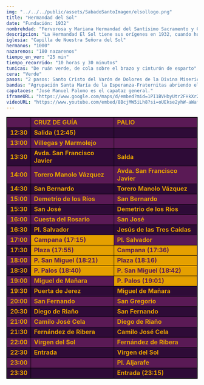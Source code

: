 ```yaml
---
img: "../../../public/assets/SabadoSantoImagen/elsollogo.png"
title: "Hermandad del Sol"
date: "Fundación: 1932"
nombrehdad: "Fervorosa y Mariana Hermandad del Santísimo Sacramento y Cofradía de Nazarenos del Triunfo de la Santa Cruz, Santo Cristo Varón de Dolores de la Divina Misericordia, Nuestra Señora del Sol y San Juan Evangelista"
descripcion: "La Hermandad El Sol tiene sus orígenes en 1932, cuando hubo una salida durante la Semana Santa de ese año. El 16 de Junio de 2006 es erigida como hermandad de penitencia con sede en la Parroquia de San Diego de Alcalá. De manera que en el 2010 realiza su primera estación de penitencia a la catedral."
iglesia: "Capilla de Nuestra Señora del Sol"
hermanos: "1000"
nazarenos: "180 nazarenos"
tiempo_en_ver: "25 min"
tiempo_recorrido: "10 horas y 30 minutos"
tunicas: "De ruán verde, de cola sobre el brazo y cinturón de esparto"
cera: "Verde"
pasos: "2 pasos: Santo Cristo del Varón de Dolores de la Divina Misericordia y Nuestra Señora del Sol"
bandas: "Agrupación Santa María de la Esperanza-Fraternitas abriendo el cortejo. La de cornetas y tambores de Nuestra Señora del Sol, tras el primero. La banda de música de Ntra. Sra. del Sol, tras el palio."
capataces: "José Manuel Palomo es el capataz general."
iframeURL: "https://www.google.com/maps/d/embed?mid=1PI1BVHbyUtr2FHkXr2hq5sXb5ohA6L8y&ehbc=2E312F"
videoURL: "https://www.youtube.com/embed/8BcjMW5iLh8?si=oUEkse2yhW-aWaf_"
---
```


<table class="recorrido" style="width: 100%; border-collapse: collapse; text-align: left; border: 1px solid black;">
  <tbody>
    <tr style="background-color: #5a1a55; color: #e5a000; font-weight: bold;">
      <td style="border: 1px solid black; text-align: center;"></td>
      <td style="border: 1px solid black;">CRUZ DE GUÍA</td>
      <td style="border: 1px solid black;">PALIO</td>
    </tr>
    <tr style="background-color: #2e0b37; color: #e5a000; font-weight: bold;">
      <td style="border: 1px solid black; text-align: center;">12:30</td>
      <td style="border: 1px solid black;">Salida (12:45)</td>
      <td style="border: 1px solid black;"></td>
    </tr>
    <tr style="background-color: #5a1a55; color: #e5a000; font-weight: bold;">
      <td style="border: 1px solid black; text-align: center;">13:00</td>
      <td style="border: 1px solid black;">Villegas y Marmolejo</td>
      <td style="border: 1px solid black;"></td>
    </tr>
    <tr style="background-color: #2e0b37; color: #e5a000; font-weight: bold;">
      <td style="border: 1px solid black; text-align: center;">13:30</td>
      <td style="border: 1px solid black;">Avda. San Francisco Javier</td>
      <td style="border: 1px solid black;">Salda</td>
    </tr>
    <tr style="background-color: #5a1a55; color: #e5a000; font-weight: bold;">
      <td style="border: 1px solid black; text-align: center;">14:00</td>
      <td style="border: 1px solid black;">Torero Manolo Vázquez</td>
      <td style="border: 1px solid black;">Avda. San Francisco Javier</td>
    </tr>
    <tr style="background-color: #2e0b37; color: #e5a000; font-weight: bold;">
      <td style="border: 1px solid black; text-align: center;">14:30</td>
      <td style="border: 1px solid black;">San Bernardo</td>
      <td style="border: 1px solid black;">Torero Manolo Vázquez</td>
    </tr>
    <tr style="background-color: #5a1a55; color: #e5a000; font-weight: bold;">
      <td style="border: 1px solid black; text-align: center;">15:00</td>
      <td style="border: 1px solid black;">Demetrio de los Ríos</td>
      <td style="border: 1px solid black;">San Bernardo</td>
    </tr>
    <tr style="background-color: #2e0b37; color: #e5a000; font-weight: bold;">
      <td style="border: 1px solid black; text-align: center;">15:30</td>
      <td style="border: 1px solid black;">San José</td>
      <td style="border: 1px solid black;">Demetrio de los Ríos</td>
    </tr>
    <tr style="background-color: #5a1a55; color: #e5a000; font-weight: bold;">
      <td style="border: 1px solid black; text-align: center;">16:00</td>
      <td style="border: 1px solid black;">Cuesta del Rosario</td>
      <td style="border: 1px solid black;">San José</td>
    </tr>
    <tr style="background-color: #2e0b37; color: #e5a000; font-weight: bold;">
      <td style="border: 1px solid black; text-align: center;">16:30</td>
      <td style="border: 1px solid black;">Pl. Salvador</td>
      <td style="border: 1px solid black;">Jesús de las Tres Caídas</td>
    </tr>
    <tr style="background-color: #5a1a55; color: #e5a000; font-weight: bold;">
      <td style="border: 1px solid black; text-align: center;">17:00</td>
      <td style="border: 1px solid black; background-color: #e5a000; color: #5a1a55;">Campana (17:15)</td>
      <td style="border: 1px solid black;">Pl. Salvador</td>
    </tr>
    <tr style="background-color: #2e0b37; color: #e5a000; font-weight: bold;">
      <td style="border: 1px solid black; text-align: center;">17:30</td>
      <td style="border: 1px solid black; background-color: #e5a000; color: #5a1a55;">Plaza (17:55)</td>
      <td style="border: 1px solid black; background-color: #e5a000; color: #5a1a55;">Campana (17:36)</td>
    </tr>
    <tr style="background-color: #5a1a55; color: #e5a000; font-weight: bold;">
      <td style="border: 1px solid black; text-align: center;">18:00</td>
      <td style="border: 1px solid black; background-color: #e5a000; color: #5a1a55;">P. San Miguel (18:21)</td>
      <td style="border: 1px solid black; background-color: #e5a000; color: #5a1a55;">Plaza (18:16)</td>
    </tr>
    <tr style="background-color: #2e0b37; color: #e5a000; font-weight: bold;">
      <td style="border: 1px solid black; text-align: center;">18:30</td>
      <td style="border: 1px solid black; background-color: #e5a000; color: #5a1a55;">P. Palos (18:40)</td>
      <td style="border: 1px solid black; background-color: #e5a000; color: #5a1a55;">P. San Miguel (18:42)</td>
    </tr>
    <tr style="background-color: #5a1a55; color: #e5a000; font-weight: bold;">
      <td style="border: 1px solid black; text-align: center;">19:00</td>
      <td style="border: 1px solid black;">Miguel de Mañara</td>
      <td style="border: 1px solid black; background-color: #e5a000; color: #5a1a55;">P. Palos (19:01)</td>
    </tr>
    <tr style="background-color: #2e0b37; color: #e5a000; font-weight: bold;">
      <td style="border: 1px solid black; text-align: center;">19:30</td>
      <td style="border: 1px solid black;">Puerta de Jerez</td>
      <td style="border: 1px solid black;">Miguel de Mañara</td>
    </tr>
    <tr style="background-color: #5a1a55; color: #e5a000; font-weight: bold;">
      <td style="border: 1px solid black; text-align: center;">20:00</td>
      <td style="border: 1px solid black;">San Fernando</td>
      <td style="border: 1px solid black;">San Gregorio</td>
    </tr>
    <tr style="background-color: #2e0b37; color: #e5a000; font-weight: bold;">
      <td style="border: 1px solid black; text-align: center;">20:30</td>
      <td style="border: 1px solid black;">Diego de Riaño</td>
      <td style="border: 1px solid black;">San Fernando</td>
    </tr>
    <tr style="background-color: #5a1a55; color: #e5a000; font-weight: bold;">
      <td style="border: 1px solid black; text-align: center;">21:00</td>
      <td style="border: 1px solid black;">Camilo José Cela</td>
      <td style="border: 1px solid black;">Diego de Riaño</td>
    </tr>
    <tr style="background-color: #2e0b37; color: #e5a000; font-weight: bold;">
      <td style="border: 1px solid black; text-align: center;">21:30</td>
      <td style="border: 1px solid black;">Fernández de Ribera</td>
      <td style="border: 1px solid black;">Camilo José Cela</td>
    </tr>
    <tr style="background-color: #5a1a55; color: #e5a000; font-weight: bold;">
      <td style="border: 1px solid black; text-align: center;">22:00</td>
      <td style="border: 1px solid black;">Virgen del Sol</td>
      <td style="border: 1px solid black;">Fernández de Ribera</td>
    </tr>
    <tr style="background-color: #2e0b37; color: #e5a000; font-weight: bold;">
      <td style="border: 1px solid black; text-align: center;">22:30</td>
      <td style="border: 1px solid black;">Entrada</td>
      <td style="border: 1px solid black;">Virgen del Sol</td>
    </tr>
    <tr style="background-color: #5a1a55; color: #e5a000; font-weight: bold;">
      <td style="border: 1px solid black; text-align: center;">23:00</td>
      <td style="border: 1px solid black;"></td>
      <td style="border: 1px solid black;">Pl. Aljarafe</td>
    </tr>
    <tr style="background-color: #2e0b37; color: #e5a000; font-weight: bold;">
      <td style="border: 1px solid black; text-align: center;">23:30</td>
      <td style="border: 1px solid black;"></td>
      <td style="border: 1px solid black;">Entrada (23:15)</td>
    </tr>
  </tbody>
</table>